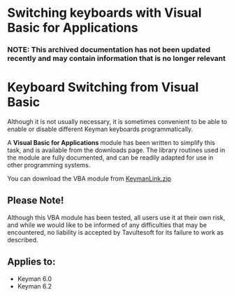 # Switching keyboards with Visual Basic for Applications

### **NOTE**: This archived documentation has not been updated recently and may contain information that is no longer relevant


<h1>Keyboard Switching from Visual Basic</h1><p>
Although it is not usually necessary, it is sometimes convenient to be able to
enable or disable different Keyman keyboards programmatically.  
</p><p>
A <b>Visual Basic for Applications </b>module has been written to simplify this task,
and is available from the downloads page.  The library routines used in the module 
are fully documented, and can be readily adapted for use in other programming systems.

</p><p>
You can download the VBA module from 
<a href="http://www.tavultesoft.com/keyman/downloads/">KeymanLink.zip</a>
</p>
<h2>Please Note!</h2><p>
Although this VBA module has been tested, all users use it at their own risk, 
and while we would like to be informed of any difficulties that may be encountered, 
no liability is accepted by Tavultesoft for its failure to work as described.
</p>

## Applies to:
 * Keyman 6.0
 * Keyman 6.2
